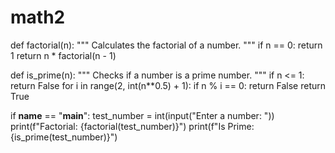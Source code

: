 # math2
def factorial(n):
    """
    Calculates the factorial of a number.
    """
    if n == 0:
        return 1
    return n * factorial(n - 1)


def is_prime(n):
    """
    Checks if a number is a prime number.
    """
    if n <= 1:
        return False
    for i in range(2, int(n**0.5) + 1):
        if n % i == 0:
            return False
    return True

if __name__ == "__main__":
    test_number = int(input("Enter a number: "))
    print(f"Factorial: {factorial(test_number)}")
    print(f"Is Prime: {is_prime(test_number)}")
